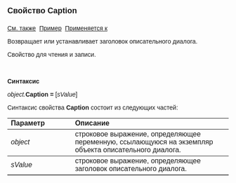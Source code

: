 <html>
<head>
<title>Описательный диалог\Caption</title>
</head>

<body>

<p><strong><font size="4" face="Arial">Свойство Caption<br>
<br>
</font></strong><font face="Arial"><a href="../AsDialogEx.html">См. 
также</a>&nbsp;
<a href="../../Examples/E_AsDialogEx.html">Пример</a>&nbsp; <a
href="../AsDialogEx.html">Применяется к</a></font></p>

<p><font face="Arial">Возвращает или устанавливает заголовок 
описательного диалога.</font></p>

<p><font face="Arial">Свойство для чтения и записи.</font></p>

<p class="label">&nbsp;</p>

<p class="label"><font face="Arial"><b>Синтаксис</b></font></p>

<p><font face="Arial"><em>object.</em><strong>Caption = </strong>[<em>sValue</em>]</font></p>

<p><font face="Arial">Синтаксис свойства <strong>Caption</strong>
состоит из следующих частей:</font></p>

<table border="1" cellPadding="5" cols="2" frame="below" rules="rows">
<TBODY>
  <tr vAlign="top">
    <td class="label" width="29%"><font face="Arial"><b>Параметр</b></font></td>
    <td class="label" width="71%"><font face="Arial"><strong>Описание</strong></font></td>
  </tr>
  <tr>
    <td width="29%"><em><font face="Arial">object</font></em></td>
    <td width="71%"><font face="Arial">строковое выражение, 
	определяющее переменную, ссылающуюся на экземпляр объекта описательного 
	диалога.</font></td>
  </tr>
  <tr>
    <td width="29%"><em><font face="Arial">sValue</font></em></td>
    <td width="71%"><font face="Arial">строковое выражение, 
	определяющее заголовок описательного диалога.</font></td>
  </tr>
</TBODY>
</table>
</body>
</html>
